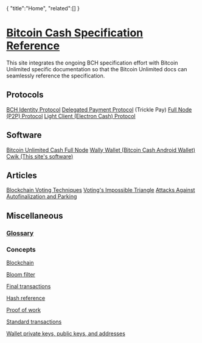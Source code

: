 <div class="cwikmeta">
{
"title":"Home",
"related":[]
}</div>

# [Bitcoin Cash Specification Reference](ref/home)

This site integrates the ongoing BCH specification effort with Bitcoin Unlimited specific documentation so that the Bitcoin Unlimited docs can seamlessly reference the specification.

## Protocols

[BCH Identity Protocol](/identity__protocol)
[Delegated Payment Protocol](/delegated_payment_protocol) (Trickle Pay)
[Full Node (P2P) Protocol](/ref/protocol)
[Light Client (Electron Cash) Protocol](/electrs__protocol)

## Software
[Bitcoin Unlimited Cash Full Node](/bu_bitcoind.md)
[Wally Wallet (Bitcoin Cash Android Wallet)](/wally)
[Cwik (This site's software)](cwik) 

## Articles
[Blockchain Voting Techniques](/blockchain_voting.md)
[Voting's Impossible Triangle](/voting_impossible_triangle.md)
[Attacks Against Autofinalization and Parking](/autofinalization_parking.md)

## Miscellaneous

### [Glossary](/glossary.md)

### Concepts
[Blockchain](blockchain.md)

[Bloom filter](objects/bloom__filter)

[Final transactions](/final__transactions.md)

[Hash reference](hash__reference)

[Proof of work](proof__of__work)

[Standard transactions](/standard__transactions.md)

[Wallet private keys, public keys, and addresses](objects/wallet__objects)